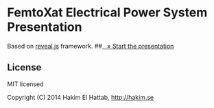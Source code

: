 # FemtoXat Electrical Power System Presentation
Based on [reveal.js](https://github.com/hakimel/reveal.js) framework.
##[&nbsp;&nbsp;&nbsp;&raquo; Start the presentation](https://github.com/xcrespo/reveal.js/index.html)

## License

MIT licensed

Copyright (C) 2014 Hakim El Hattab, http://hakim.se
